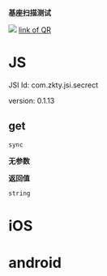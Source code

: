 

**基座扫描测试**
<div id='modulename' style='display:none'>secret</div> <img id='qrimg' src='https://api.qrserver.com/v1/create-qr-code/?size=150x150&data=http://192.168.44.52:3000/docs/modules/all/dist/ui/index.html'></img>
<a id='qrlink' href="about:none">link of QR</a>



# JS


JSI Id: com.zkty.jsi.secrect

version: 0.1.13



## get
`sync`


**无参数**

**返回值**
``` js
string
``` 


    

# iOS


# android



